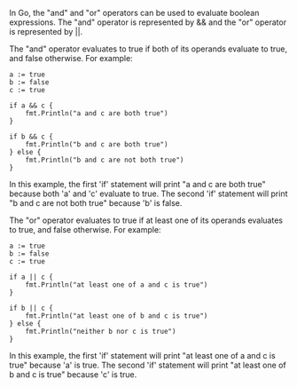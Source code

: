 In Go, the "and" and "or" operators can be used to evaluate boolean expressions. The "and" operator is represented by && and the "or" operator is represented by ||.

The "and" operator evaluates to true if both of its operands evaluate to true, and false otherwise. For example:

```
a := true
b := false
c := true

if a && c {
    fmt.Println("a and c are both true")
}

if b && c {
    fmt.Println("b and c are both true")
} else {
    fmt.Println("b and c are not both true")
}
```

In this example, the first 'if' statement will print "a and c are both true" because both 'a' and 'c' evaluate to true. The second 'if' statement will print "b and c are not both true" because 'b' is false.

The "or" operator evaluates to true if at least one of its operands evaluates to true, and false otherwise. For example:

```
a := true
b := false
c := true

if a || c {
    fmt.Println("at least one of a and c is true")
}

if b || c {
    fmt.Println("at least one of b and c is true")
} else {
    fmt.Println("neither b nor c is true")
}
```

In this example, the first 'if' statement will print "at least one of a and c is true" because 'a' is true. The second 'if' statement will print "at least one of b and c is true" because 'c' is true.